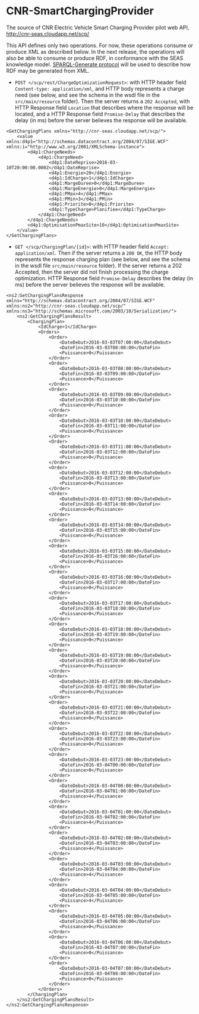 # CNR-SmartChargingProvider

The source of CNR Electric Vehicle Smart Charging Provider pilot web API, http://cnr-seas.cloudapp.net/scp/

This API defines only two operations. For now, these operations consume or produce XML as described below. In the next release, the operations will also be able to consume or produce RDF, in conformance with the SEAS knowledge model. [SPARQL-Generate protocol](http://thesmartenergy.github.io/sparql-generate-jena) will be used to describe how RDF may be generated from XML.

+ `POST </scp/rest/ChargeOptimizationRequest>`: with HTTP header field `Content-type: application/xml`, and HTTP body represents a charge need (see below, and see the schema in the wsdl file in the `src/main/resource` folder). Then the server returns a `202 Accepted`, with HTTP Response field `Location` that describes where the response will be located, and a HTTP Response field `Promise-Delay` that describes the delay (in ms) before the server believes the response will be available.

```
<GetChargingPlans xmlns="http://cnr-seas.cloudapp.net/scp/">
    <value xmlns:d4p1="http://schemas.datacontract.org/2004/07/SIGE.WCF" xmlns:i="http://www.w3.org/2001/XMLSchema-instance">
        <d4p1:ChargeNeeds>
            <d4p1:ChargeNeed>
                <d4p1:DateReprise>2016-03-10T20:00:00.000Z</d4p1:DateReprise>
                <d4p1:Energie>20</d4p1:Energie>
                <d4p1:IdCharge>1</d4p1:IdCharge>
                <d4p1:MargeDuree>0</d4p1:MargeDuree>
                <d4p1:MargeEnergie>0</d4p1:MargeEnergie>
                <d4p1:PMax>4</d4p1:PMax>
                <d4p1:PMin>3</d4p1:PMin>
                <d4p1:Priorite>0</d4p1:Priorite>
                <d4p1:TypeCharge>Planifiee</d4p1:TypeCharge>
            </d4p1:ChargeNeed>
        </d4p1:ChargeNeeds>
        <d4p1:OptimisationPmaxSite>10</d4p1:OptimisationPmaxSite>
    </value>
</GetChargingPlans>
```

+ `GET </scp/ChargingPlan/{id}>`: with HTTP header field `Accept: application/xml`. Then if the server returns a `200 OK`, the HTTP body represents the response charging plan (see below, and see the schema in the wsdl file `src/main/resource` folder). If the server returns a 202 Accepted, then the server did not finish processing the charge optimization. HTTP Response field `Promise-Delay` describes the delay (in ms) before the server believes the response will be available.

```
<ns2:GetChargingPlansResponse xmlns="http://schemas.datacontract.org/2004/07/SIGE.WCF" xmlns:ns2="http://cnr-seas.cloudapp.net/scp/" xmlns:ns3="http://schemas.microsoft.com/2003/10/Serialization/">
    <ns2:GetChargingPlansResult>
        <ChargingPlan>
            <IdCharge>1</IdCharge>
            <Orders>
                <Order>
                    <DateDebut>2016-03-03T07:00:00</DateDebut>
                    <DateFin>2016-03-03T08:00:00</DateFin>
                    <Puissance>0</Puissance>
                </Order>
                <Order>
                    <DateDebut>2016-03-03T08:00:00</DateDebut>
                    <DateFin>2016-03-03T09:00:00</DateFin>
                    <Puissance>0</Puissance>
                </Order>
                <Order>
                    <DateDebut>2016-03-03T09:00:00</DateDebut>
                    <DateFin>2016-03-03T10:00:00</DateFin>
                    <Puissance>0</Puissance>
                </Order>
                <Order>
                    <DateDebut>2016-03-03T10:00:00</DateDebut>
                    <DateFin>2016-03-03T11:00:00</DateFin>
                    <Puissance>0</Puissance>
                </Order>
                <Order>
                    <DateDebut>2016-03-03T11:00:00</DateDebut>
                    <DateFin>2016-03-03T12:00:00</DateFin>
                    <Puissance>0</Puissance>
                </Order>
                <Order>
                    <DateDebut>2016-03-03T12:00:00</DateDebut>
                    <DateFin>2016-03-03T13:00:00</DateFin>
                    <Puissance>0</Puissance>
                </Order>
                <Order>
                    <DateDebut>2016-03-03T13:00:00</DateDebut>
                    <DateFin>2016-03-03T14:00:00</DateFin>
                    <Puissance>0</Puissance>
                </Order>
                <Order>
                    <DateDebut>2016-03-03T14:00:00</DateDebut>
                    <DateFin>2016-03-03T15:00:00</DateFin>
                    <Puissance>0</Puissance>
                </Order>
                <Order>
                    <DateDebut>2016-03-03T15:00:00</DateDebut>
                    <DateFin>2016-03-03T16:00:00</DateFin>
                    <Puissance>0</Puissance>
                </Order>
                <Order>
                    <DateDebut>2016-03-03T16:00:00</DateDebut>
                    <DateFin>2016-03-03T17:00:00</DateFin>
                    <Puissance>0</Puissance>
                </Order>
                <Order>
                    <DateDebut>2016-03-03T17:00:00</DateDebut>
                    <DateFin>2016-03-03T18:00:00</DateFin>
                    <Puissance>0</Puissance>
                </Order>
                <Order>
                    <DateDebut>2016-03-03T18:00:00</DateDebut>
                    <DateFin>2016-03-03T19:00:00</DateFin>
                    <Puissance>0</Puissance>
                </Order>
                <Order>
                    <DateDebut>2016-03-03T19:00:00</DateDebut>
                    <DateFin>2016-03-03T20:00:00</DateFin>
                    <Puissance>0</Puissance>
                </Order>
                <Order>
                    <DateDebut>2016-03-03T20:00:00</DateDebut>
                    <DateFin>2016-03-03T21:00:00</DateFin>
                    <Puissance>0</Puissance>
                </Order>
                <Order>
                    <DateDebut>2016-03-03T21:00:00</DateDebut>
                    <DateFin>2016-03-03T22:00:00</DateFin>
                    <Puissance>0</Puissance>
                </Order>
                <Order>
                    <DateDebut>2016-03-03T22:00:00</DateDebut>
                    <DateFin>2016-03-03T23:00:00</DateFin>
                    <Puissance>0</Puissance>
                </Order>
                <Order>
                    <DateDebut>2016-03-03T23:00:00</DateDebut>
                    <DateFin>2016-03-04T00:00:00</DateFin>
                    <Puissance>0</Puissance>
                </Order>
                <Order>
                    <DateDebut>2016-03-04T00:00:00</DateDebut>
                    <DateFin>2016-03-04T01:00:00</DateFin>
                    <Puissance>4</Puissance>
                </Order>
                <Order>
                    <DateDebut>2016-03-04T01:00:00</DateDebut>
                    <DateFin>2016-03-04T02:00:00</DateFin>
                    <Puissance>4</Puissance>
                </Order>
                <Order>
                    <DateDebut>2016-03-04T02:00:00</DateDebut>
                    <DateFin>2016-03-04T03:00:00</DateFin>
                    <Puissance>4</Puissance>
                </Order>
                <Order>
                    <DateDebut>2016-03-04T03:00:00</DateDebut>
                    <DateFin>2016-03-04T04:00:00</DateFin>
                    <Puissance>4</Puissance>
                </Order>
                <Order>
                    <DateDebut>2016-03-04T04:00:00</DateDebut>
                    <DateFin>2016-03-04T05:00:00</DateFin>
                    <Puissance>4</Puissance>
                </Order>
                <Order>
                    <DateDebut>2016-03-04T05:00:00</DateDebut>
                    <DateFin>2016-03-04T06:00:00</DateFin>
                    <Puissance>0</Puissance>
                </Order>
                <Order>
                    <DateDebut>2016-03-04T06:00:00</DateDebut>
                    <DateFin>2016-03-04T07:00:00</DateFin>
                    <Puissance>0</Puissance>
                </Order>
                <Order>
                    <DateDebut>2016-03-04T07:00:00</DateDebut>
                    <DateFin>2016-03-04T08:00:00</DateFin>
                    <Puissance>0</Puissance>
                </Order>
            </Orders>
        </ChargingPlan>
    </ns2:GetChargingPlansResult>
</ns2:GetChargingPlansResponse>
```